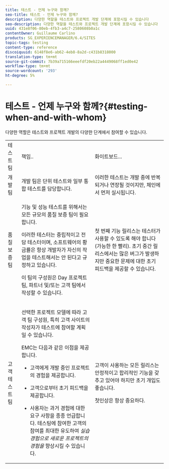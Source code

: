 ```yaml
---
title: 테스트 - 언제 누구와 함께?
seo-title: 테스트 - 언제 누구와 함께?
description: 다양한 역할을 테스트와 프로젝트 개발 단계에 포함시킬 수 있습니다
seo-description: 다양한 역할을 테스트와 프로젝트 개발 단계에 포함시킬 수 있습니다
uuid: 431e8f06-80eb-4fb3-a4c7-2580608b0a1c
contentOwner: Guillaume Carlino
products: SG_EXPERIENCEMANAGER/6.4/SITES
topic-tags: testing
content-type: reference
discoiquuid: 6148f8e6-ab62-4eb8-8a2d-c431b8318000
translation-type: tm+mt
source-git-commit: 7b39a715166eeefdf20eb22a4449068ff1ed0e42
workflow-type: tm+mt
source-wordcount: '293'
ht-degree: 5%

---
```



# 테스트 - 언제 누구와 함께?{#testing-when-and-with-whom}

다양한 역할은 테스트와 프로젝트 개발의 다양한 단계에서 참여할 수 있습니다.

<table> 
 <tbody> 
  <tr> 
   <td>테스트 팀</td> 
   <td>책임.. </td> 
   <td>화이트보드...</td> 
  </tr> 
  <tr> 
   <td>개발 팀</td> 
   <td>개발 팀은 단위 테스트와 일부 통합 테스트를 담당합니다.</td> 
   <td>이러한 테스트는 개발 중에 반복되거나 연장될 것이지만, 체인에서 먼저 실시됩니다.</td> 
  </tr> 
  <tr> 
   <td>품질 보증 팀</td> 
   <td><p>기능 및 성능 테스트를 위해서는 모든 규모의 품질 보증 팀이 필요합니다.</p> <p>이러한 테스터는 중립적이고 전담 테스터이며, 소프트웨어의 황금률은 항상 개발자가 자신의 작업을 테스트해서는 안 된다고 규정하고 있습니다.</p> <p>이 팀의 구성원은 Day 프로젝트 팀, 파트너 및/또는 고객 팀에서 작성할 수 있습니다.</p> </td> 
   <td><p>첫 번째 기능 릴리스는 테스터가 사용할 수 있도록 해야 합니다(가능한 한 빨리). 초기 중간 릴리스에서는 많은 버그가 발생하지만 중요한 문제에 대한 초기 피드백을 제공할 수 있습니다.</p> </td> 
  </tr> 
  <tr> 
   <td>고객 테스트 팀</td> 
   <td><p>선택한 프로젝트 모델에 따라 고객 팀 구성원, 특히 고객 사이트의 작성자가 테스트에 참여할 계획일 수 있습니다.</p> <p>EMC는 다음과 같은 이점을 제공합니다.</p> 
    <ul> 
     <li><p>고객에게 개발 중인 프로젝트의 경험을 제공합니다.</p> </li> 
     <li><p>고객으로부터 초기 피드백을 제공합니다.</p> </li> 
     <li><p>사용자는 과거 경험에 대한 요구 사항을 종종 언급합니다. 테스팅에 참여한 고객의 참여를 최대한 유도하여 <i>실습 경험으로 새로운 프로젝트의 경험을</i> 향상시킬 수 있습니다.</p> </li> 
    </ul> </td> 
   <td><p>고객이 사용하는 모든 릴리스는 안정적이고 합리적인 기능을 갖추고 있어야 하지만 초기 개입도 좋습니다.</p> <p>첫인상은 항상 중요하다.</p> </td> 
  </tr> 
 </tbody> 
</table>

